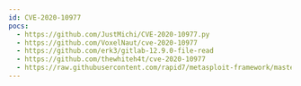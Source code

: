 ```yaml
---
id: CVE-2020-10977
pocs:
  - https://github.com/JustMichi/CVE-2020-10977.py
  - https://github.com/VoxelNaut/cve-2020-10977
  - https://github.com/erk3/gitlab-12.9.0-file-read
  - https://github.com/thewhiteh4t/cve-2020-10977
  - https://raw.githubusercontent.com/rapid7/metasploit-framework/master/modules/exploits/multi/http/gitlab_file_read_rce.rb
---
```


